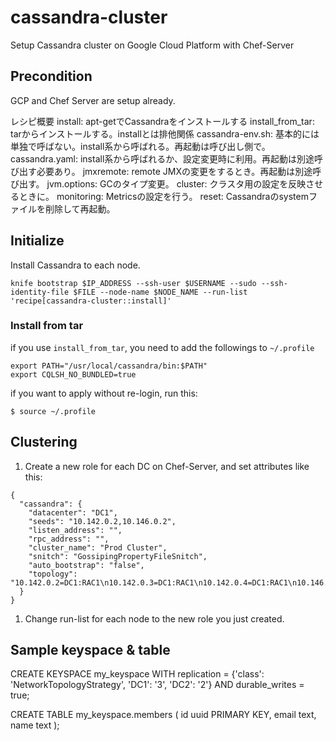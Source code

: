 # cassandra-cluster

Setup Cassandra cluster on Google Cloud Platform with Chef-Server

## Precondition
GCP and Chef Server are setup already.

レシピ概要
install: apt-getでCassandraをインストールする
install_from_tar: tarからインストールする。installとは排他関係
cassandra-env.sh: 基本的には単独で呼ばない。install系から呼ばれる。再起動は呼び出し側で。
cassandra.yaml: install系から呼ばれるか、設定変更時に利用。再起動は別途呼び出す必要あり。
jmxremote: remote JMXの変更をするとき。再起動は別途呼び出す。
jvm.options: GCのタイプ変更。
cluster: クラスタ用の設定を反映させるときに。
monitoring: Metricsの設定を行う。
reset: Cassandraのsystemファイルを削除して再起動。


## Initialize
Install Cassandra to each node.
```
knife bootstrap $IP_ADDRESS --ssh-user $USERNAME --sudo --ssh-identity-file $FILE --node-name $NODE_NAME --run-list 'recipe[cassandra-cluster::install]'
```

### Install from tar
if you use `install_from_tar`, you need to add the followings to `~/.profile`
```
export PATH="/usr/local/cassandra/bin:$PATH"
export CQLSH_NO_BUNDLED=true
```

if you want to apply without re-login, run this:
```
$ source ~/.profile
```



## Clustering
1. Create a new role for each DC on Chef-Server, and set attributes like this:
```
{
  "cassandra": {
    "datacenter": "DC1",
    "seeds": "10.142.0.2,10.146.0.2",
    "listen_address": "",
    "rpc_address": "",
    "cluster_name": "Prod Cluster",
    "snitch": "GossipingPropertyFileSnitch",
    "auto_bootstrap": "false",
    "topology": "10.142.0.2=DC1:RAC1\n10.142.0.3=DC1:RAC1\n10.142.0.4=DC1:RAC1\n10.146.0.2=DC3:RAC1\n10.146.0.3=DC3:RAC1"
  }
}
```
1. Change run-list for each node to the new role you just created.


## Sample keyspace & table
CREATE KEYSPACE my_keyspace WITH replication = {'class': 'NetworkTopologyStrategy', 'DC1': '3', 'DC2': '2'}  AND durable_writes = true;

CREATE TABLE my_keyspace.members (
    id uuid PRIMARY KEY,
    email text,
    name text
);
